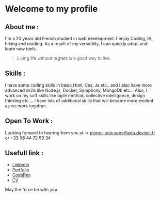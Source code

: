 # Welcome to my profile

## About me :
I'm a 20 years old French student in web development.
I enjoy Coding, IA, hiking and reading. 
As a result of my versatility, I can quickly adapt and learn new tools.

>Living life without regrets is a good way to live

## Skills : 
I have some coding skills in basic Html, Css, Js etc.. and i also have more advanced skills like Node.js, Docker, Symphony, MongoDb etc...
Also, I work on my soft skills like agile method, collective intelligence, design thinking etc....
I have lots of additional skills that will become more evident as we work together. 

## Open To Work :
Looking forward to hearing from you at -> pierre-louis.sans@edu.devinci.fr or +33 06 44 72 50 34 

## Usefull link : 
  <ul>
    <li><a href="https://www.linkedin.com/in/pierre-louis-sans-7756b0223/">Linkedin</a></li>
    <li><a href="https://portfolio-pl83.vercel.app">Portfolio</a></li>
    <li><a href="https://codepen.io/zorgos">CodePen</a></li>
    <li><a href="cv_pierre-louis_sans.pdf" download>CV</a></li>
  </ul>


May the force be with you

